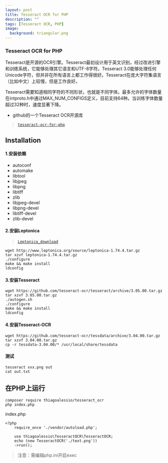 ```yaml
---
layout: post
title: Tesseract OCR for PHP
description: ""
tags: [Tesseract OCR, PHP]
image:
  background: triangular.png
---
```


### Tesseract OCR for PHP

Tesseract是开源的OCR引擎。Tesseract最初设计用于英文识别，经过改进引擎和训练系统，它能够处理其它语言和UTF-8字符。Tesseract 3.0能够处理任何Unicode字符，但并非在所有语言上都工作得很好。Tesseract在庞大字符集语言（比如中文）上较慢，但是工作良好。

Tesseract需要知道相同字符的不同形状，也就是不同字体。最多允许的字体数量在intproto.h中通过MAX_NUM_CONFIGS定义，目前支持64种。当训练字体数量超过32种时，速度显著下降。

* github的一个Tesseract OCR开源库
> <a href="https://github.com/thiagoalessio/tesseract-ocr-for-php" target="view_window">`tesseract-ocr-for-php`</a>


## Installation

#### 1.安装依赖
* autoconf
* automake
* libtool
* libjpeg
* libpng
* libtiff
* zlib
* libjpeg-devel 
* libpng-devel
* libtiff-devel 
* zlib-devel


#### 2.安装Leptonica
><a href="http://www.leptonica.org/download.html" target="view_window">`Leptonica_download`</a>
    
	wget http://www.leptonica.org/source/leptonica-1.74.4.tar.gz
	tar xzvf leptonica-1.74.4.tar.gz
	./configure
	make && make install
	ldconfig

#### 3.安装Tesseract
	wget https://github.com/tesseract-ocr/tesseract/archive/3.05.00.tar.gz
	tar xzvf 3.05.00.tar.gz
	./autogen.sh
	./configure
	make && make install
	ldconfig

#### 4.安装Tesseract-OCR
	wget https://github.com/tesseract-ocr/tessdata/archive/3.04.00.tar.gz
	tar xzvf 3.04.00.tar.gz
	cp -r tessdata-3.04.00/* /usr/local/share/tessdata

#### 测试
	tesseract xxx.png out
	cat out.txt

## 在PHP上运行
	composer require thiagoalessio/tesseract_ocr
	php index.php

index.php
	
	<?php
		require_once './vendor/autoload.php';

		use thiagoalessio\TesseractOCR\TesseractOCR;
		echo (new TesseractOCR('./text.png'))
    	->run();
>注意：需编辑php.ini开启exec
